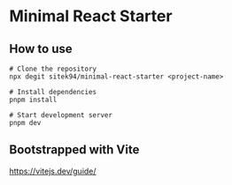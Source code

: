 # Minimal React Starter

## How to use

```shell
# Clone the repository
npx degit sitek94/minimal-react-starter <project-name>

# Install dependencies
pnpm install

# Start development server
pnpm dev
```

## Bootstrapped with Vite

https://vitejs.dev/guide/
